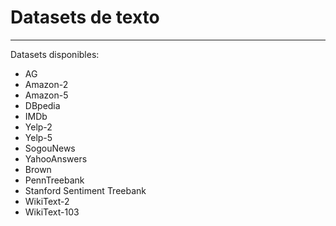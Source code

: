 # Datasets de texto
---

Datasets disponibles:

* AG
* Amazon-2 
* Amazon-5
* DBpedia
* IMDb
* Yelp-2
* Yelp-5
* SogouNews
* YahooAnswers
* Brown
* PennTreebank
* Stanford Sentiment Treebank
* WikiText-2
* WikiText-103




